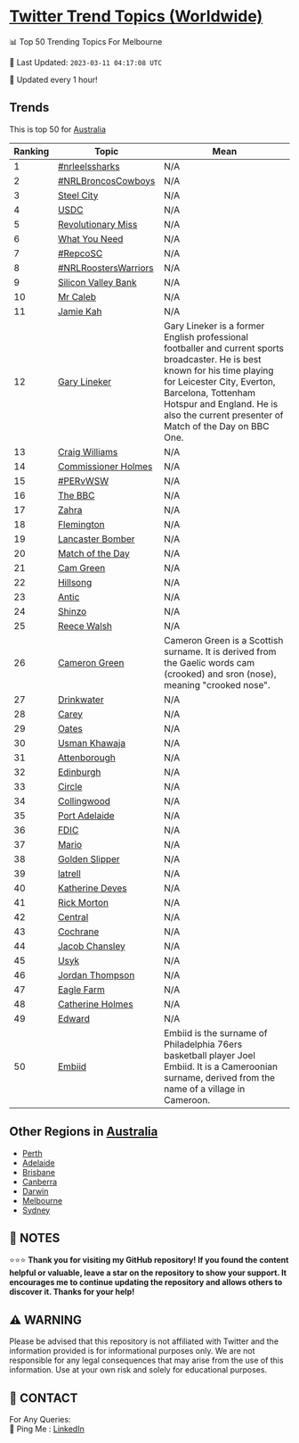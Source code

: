 [Twitter Trend Topics (Worldwide)](https://github.com/ErcinDedeoglu/Twitter-Trend-Topics)
==========


📊 Top 50 Trending Topics For Melbourne

📆 Last Updated: `2023-03-11 04:17:08 UTC`

🔧 Updated every 1 hour!


## Trends

This is top 50 for [Australia](</Australia>)

| Ranking | Topic | Mean |
| ------- | ------------ | ------------ |
| 1 | [#nrleelssharks](http://twitter.com/search?q=%23nrleelssharks) | N/A |
| 2 | [#NRLBroncosCowboys](http://twitter.com/search?q=%23NRLBroncosCowboys) | N/A |
| 3 | [Steel City](http://twitter.com/search?q=Steel+City) | N/A |
| 4 | [USDC](http://twitter.com/search?q=USDC) | N/A |
| 5 | [Revolutionary Miss](http://twitter.com/search?q=Revolutionary+Miss) | N/A |
| 6 | [What You Need](http://twitter.com/search?q=What+You+Need) | N/A |
| 7 | [#RepcoSC](http://twitter.com/search?q=%23RepcoSC) | N/A |
| 8 | [#NRLRoostersWarriors](http://twitter.com/search?q=%23NRLRoostersWarriors) | N/A |
| 9 | [Silicon Valley Bank](http://twitter.com/search?q=Silicon+Valley+Bank) | N/A |
| 10 | [Mr Caleb](http://twitter.com/search?q=Mr+Caleb) | N/A |
| 11 | [Jamie Kah](http://twitter.com/search?q=Jamie+Kah) | N/A |
| 12 | [Gary Lineker](http://twitter.com/search?q=Gary+Lineker) | Gary Lineker is a former English professional footballer and current sports broadcaster. He is best known for his time playing for Leicester City, Everton, Barcelona, Tottenham Hotspur and England. He is also the current presenter of Match of the Day on BBC One. |
| 13 | [Craig Williams](http://twitter.com/search?q=Craig+Williams) | N/A |
| 14 | [Commissioner Holmes](http://twitter.com/search?q=Commissioner+Holmes) | N/A |
| 15 | [#PERvWSW](http://twitter.com/search?q=%23PERvWSW) | N/A |
| 16 | [The BBC](http://twitter.com/search?q=The+BBC) | N/A |
| 17 | [Zahra](http://twitter.com/search?q=Zahra) | N/A |
| 18 | [Flemington](http://twitter.com/search?q=Flemington) | N/A |
| 19 | [Lancaster Bomber](http://twitter.com/search?q=Lancaster+Bomber) | N/A |
| 20 | [Match of the Day](http://twitter.com/search?q=Match+of+the+Day) | N/A |
| 21 | [Cam Green](http://twitter.com/search?q=Cam+Green) | N/A |
| 22 | [Hillsong](http://twitter.com/search?q=Hillsong) | N/A |
| 23 | [Antic](http://twitter.com/search?q=Antic) | N/A |
| 24 | [Shinzo](http://twitter.com/search?q=Shinzo) | N/A |
| 25 | [Reece Walsh](http://twitter.com/search?q=Reece+Walsh) | N/A |
| 26 | [Cameron Green](http://twitter.com/search?q=Cameron+Green) | Cameron Green is a Scottish surname. It is derived from the Gaelic words cam (crooked) and sron (nose), meaning "crooked nose". |
| 27 | [Drinkwater](http://twitter.com/search?q=Drinkwater) | N/A |
| 28 | [Carey](http://twitter.com/search?q=Carey) | N/A |
| 29 | [Oates](http://twitter.com/search?q=Oates) | N/A |
| 30 | [Usman Khawaja](http://twitter.com/search?q=Usman+Khawaja) | N/A |
| 31 | [Attenborough](http://twitter.com/search?q=Attenborough) | N/A |
| 32 | [Edinburgh](http://twitter.com/search?q=Edinburgh) | N/A |
| 33 | [Circle](http://twitter.com/search?q=Circle) | N/A |
| 34 | [Collingwood](http://twitter.com/search?q=Collingwood) | N/A |
| 35 | [Port Adelaide](http://twitter.com/search?q=Port+Adelaide) | N/A |
| 36 | [FDIC](http://twitter.com/search?q=FDIC) | N/A |
| 37 | [Mario](http://twitter.com/search?q=Mario) | N/A |
| 38 | [Golden Slipper](http://twitter.com/search?q=Golden+Slipper) | N/A |
| 39 | [latrell](http://twitter.com/search?q=latrell) | N/A |
| 40 | [Katherine Deves](http://twitter.com/search?q=Katherine+Deves) | N/A |
| 41 | [Rick Morton](http://twitter.com/search?q=Rick+Morton) | N/A |
| 42 | [Central](http://twitter.com/search?q=Central) | N/A |
| 43 | [Cochrane](http://twitter.com/search?q=Cochrane) | N/A |
| 44 | [Jacob Chansley](http://twitter.com/search?q=Jacob+Chansley) | N/A |
| 45 | [Usyk](http://twitter.com/search?q=Usyk) | N/A |
| 46 | [Jordan Thompson](http://twitter.com/search?q=Jordan+Thompson) | N/A |
| 47 | [Eagle Farm](http://twitter.com/search?q=Eagle+Farm) | N/A |
| 48 | [Catherine Holmes](http://twitter.com/search?q=Catherine+Holmes) | N/A |
| 49 | [Edward](http://twitter.com/search?q=Edward) | N/A |
| 50 | [Embiid](http://twitter.com/search?q=Embiid) | Embiid is the surname of Philadelphia 76ers basketball player Joel Embiid. It is a Cameroonian surname, derived from the name of a village in Cameroon. |



## Other Regions in [Australia](</Australia>)

* [Perth](</Australia/Perth.md>)
* [Adelaide](</Australia/Adelaide.md>)
* [Brisbane](</Australia/Brisbane.md>)
* [Canberra](</Australia/Canberra.md>)
* [Darwin](</Australia/Darwin.md>)
* [Melbourne](</Australia/Melbourne.md>)
* [Sydney](</Australia/Sydney.md>)



## 📝 NOTES

⭐⭐⭐ **Thank you for visiting my GitHub repository! If you found the content helpful or valuable, leave a star on the repository to show your support. It encourages me to continue updating the repository and allows others to discover it. Thanks for your help!**


## ⚠️ WARNING

Please be advised that this repository is not affiliated with Twitter and the information provided is for informational purposes only. We are not responsible for any legal consequences that may arise from the use of this information. Use at your own risk and solely for educational purposes.


## 📨 CONTACT

 For Any Queries:  
            🏓 Ping Me : [LinkedIn](https://www.linkedin.com/in/ercindedeoglu/)
